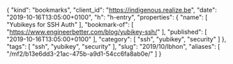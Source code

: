{
  "kind": "bookmarks",
  "client_id": "https://indigenous.realize.be",
  "date": "2019-10-16T13:05:00+0100",
  "h": "h-entry",
  "properties": {
    "name": [
      "Yubikeys for SSH Auth"
    ],
    "bookmark-of": [
      "https://www.engineerbetter.com/blog/yubikey-ssh/"
    ],
    "published": [
      "2019-10-16T13:05:00+0100"
    ],
    "category": [
      "ssh",
      "yubikey",
      "security"
    ]
  },
  "tags": [
    "ssh",
    "yubikey",
    "security"
  ],
  "slug": "2019/10/lbhon",
  "aliases": [
    "/mf2/b13e6dd3-21ac-475b-a9d1-54cc6fa8ab0e/"
  ]
}
